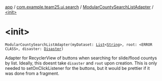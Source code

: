 [app](../../index.md) / [com.example.team25.ui.search](../index.md) / [ModularCountySearchListAdapter](index.md) / [&lt;init&gt;](./-init-.md)

# &lt;init&gt;

`ModularCountySearchListAdapter(myDataset: `[`List`](https://kotlinlang.org/api/latest/jvm/stdlib/kotlin.collections/-list/index.html)`<`[`String`](https://kotlinlang.org/api/latest/jvm/stdlib/kotlin/-string/index.html)`>, root: <ERROR CLASS>, disaster: `[`Disaster`](../../com.example.team25.utils/-disaster/index.md)`)`

Adapter for RecyclerView of buttons when searching for slide/flood countys by list.
Ideally, this doesnt take `disaster` and `root` upon creation. This is only needed to
setOnClickListener for the buttons, but it would be prettier if it was done from a fragment.

